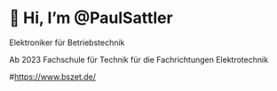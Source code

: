 # 👋 Hi, I’m @PaulSattler
  Elektroniker für Betriebstechnik 

Ab 2023 Fachschule für Technik für die Fachrichtungen Elektrotechnik

#https://www.bszet.de/
  
#

<!---
PaulSattler/PaulSattler is a ✨ special ✨ repository because its `README.md` (this file) appears on your GitHub profile.
You can click the Preview link to take a look at your changes.
--->
